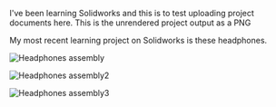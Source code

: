 I've been learning Solidworks and this is to test uploading project documents here. This is the unrendered project output as a PNG


My most recent learning project on Solidworks is these headphones.


![Headphones assembly](https://github.com/user-attachments/assets/ed847047-a328-4b57-9e0f-13dc8eaf6f11)


![Headphones assembly2](https://github.com/user-attachments/assets/9090b4b4-6246-4d41-9d2b-8fa8861f668b)


![Headphones assembly3](https://github.com/user-attachments/assets/7608a6fc-adec-404f-ab2e-a068816e470d)
